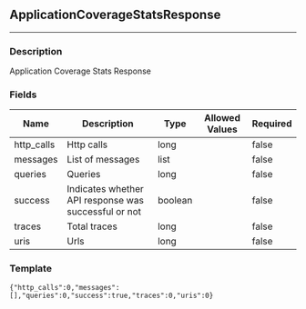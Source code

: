 ## ApplicationCoverageStatsResponse
---
### Description
Application Coverage Stats Response
### Fields
| Name | Description | Type | Allowed Values | Required |
| ---- | ----------- | ---- | -------------- | -------- |
| http_calls | Http calls | long |  | false |
| messages | List of messages | list |  | false |
| queries | Queries | long |  | false |
| success | Indicates whether API response was successful or not | boolean |  | false |
| traces | Total traces | long |  | false |
| uris | Urls | long |  | false |
### Template
```
{"http_calls":0,"messages":[],"queries":0,"success":true,"traces":0,"uris":0}
```
